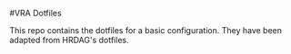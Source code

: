 #VRA Dotfiles

This repo contains the dotfiles for a basic configuration. They have been adapted from HRDAG's dotfiles.
